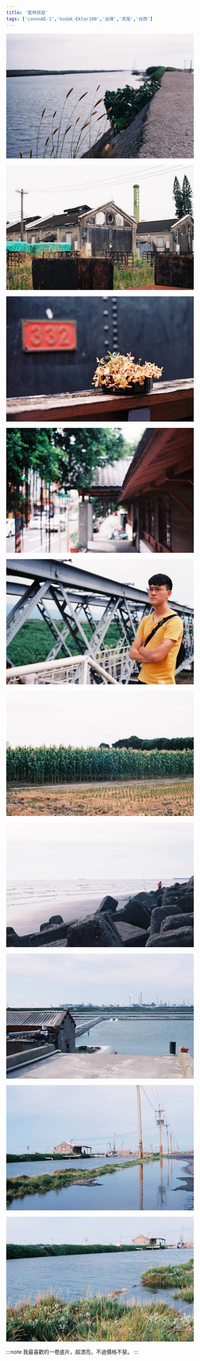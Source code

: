 ```yaml
---
title: '雲林郊遊'
tags: ['canonAE-1','kodak-Ektar100','台灣','虎尾','台西']
---
```

![img](./img/instagram_output/201906/016.webp)

![img](./img/instagram_output/201906/019.webp)

![img](./img/instagram_output/201906/014.webp)

![img](./img/instagram_output/201906/013.webp)

![img](./img/instagram_output/201906/020.webp)

![img](./img/instagram_output/201906/018.webp)

![img](./img/instagram_output/201906/012.webp)

![img](./img/instagram_output/201906/011.webp)

![img](./img/instagram_output/201906/015.webp)

![img](./img/instagram_output/201906/017.webp)

:::note 
我最喜歡的一卷底片，超漂亮，不過價格不斐。
:::